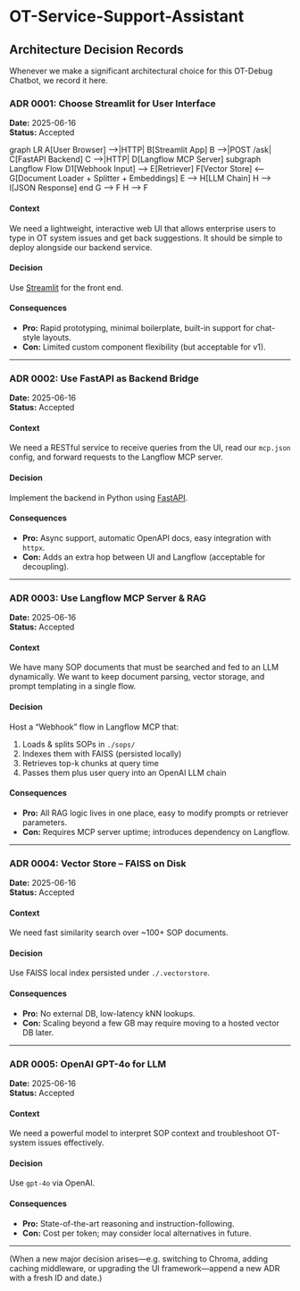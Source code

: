 # OT-Service-Support-Assistant

## Architecture Decision Records

Whenever we make a significant architectural choice for this OT-Debug Chatbot, we record it here.

### ADR 0001: Choose Streamlit for User Interface  
**Date:** 2025-06-16  
**Status:** Accepted  

graph LR
    A[User Browser] -->|HTTP| B[Streamlit App]
    B -->|POST /ask| C[FastAPI Backend]
    C -->|HTTP| D[Langflow MCP Server]
    subgraph Langflow Flow
      D1[Webhook Input] --> E[Retriever]
      F[Vector Store] <-- G[Document Loader + Splitter + Embeddings]
      E --> H[LLM Chain]
      H --> I[JSON Response]
    end
    G --> F
    H --> F  &nbsp; <!-- for RAG, LLM may re-query embeddings -->


#### Context  
We need a lightweight, interactive web UI that allows enterprise users to type in OT system issues and get back suggestions. It should be simple to deploy alongside our backend service.

#### Decision  
Use [Streamlit](https://streamlit.io) for the front end.  

#### Consequences  
- **Pro:** Rapid prototyping, minimal boilerplate, built-in support for chat-style layouts.  
- **Con:** Limited custom component flexibility (but acceptable for v1).  

---

### ADR 0002: Use FastAPI as Backend Bridge  
**Date:** 2025-06-16  
**Status:** Accepted  

#### Context  
We need a RESTful service to receive queries from the UI, read our `mcp.json` config, and forward requests to the Langflow MCP server.

#### Decision  
Implement the backend in Python using [FastAPI](https://fastapi.tiangolo.com).  

#### Consequences  
- **Pro:** Async support, automatic OpenAPI docs, easy integration with `httpx`.  
- **Con:** Adds an extra hop between UI and Langflow (acceptable for decoupling).  

---

### ADR 0003: Use Langflow MCP Server & RAG  
**Date:** 2025-06-16  
**Status:** Accepted  

#### Context  
We have many SOP documents that must be searched and fed to an LLM dynamically. We want to keep document parsing, vector storage, and prompt templating in a single flow.

#### Decision  
Host a “Webhook” flow in Langflow MCP that:
1. Loads & splits SOPs in `./sops/`  
2. Indexes them with FAISS (persisted locally)  
3. Retrieves top-k chunks at query time  
4. Passes them plus user query into an OpenAI LLM chain  

#### Consequences  
- **Pro:** All RAG logic lives in one place, easy to modify prompts or retriever parameters.  
- **Con:** Requires MCP server uptime; introduces dependency on Langflow.  

---

### ADR 0004: Vector Store – FAISS on Disk  
**Date:** 2025-06-16  
**Status:** Accepted  

#### Context  
We need fast similarity search over ~100+ SOP documents.  

#### Decision  
Use FAISS local index persisted under `./.vectorstore`.  

#### Consequences  
- **Pro:** No external DB, low-latency kNN lookups.  
- **Con:** Scaling beyond a few GB may require moving to a hosted vector DB later.  

---

### ADR 0005: OpenAI GPT-4o for LLM  
**Date:** 2025-06-16  
**Status:** Accepted  

#### Context  
We need a powerful model to interpret SOP context and troubleshoot OT-system issues effectively.

#### Decision  
Use `gpt-4o` via OpenAI.  

#### Consequences  
- **Pro:** State-of-the-art reasoning and instruction-following.  
- **Con:** Cost per token; may consider local alternatives in future.  

---

(When a new major decision arises—e.g. switching to Chroma, adding caching middleware, or upgrading the UI framework—append a new ADR with a fresh ID and date.)

